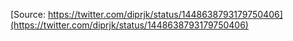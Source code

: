 [Source: https://twitter.com/diprjk/status/1448638793179750406](https://twitter.com/diprjk/status/1448638793179750406)